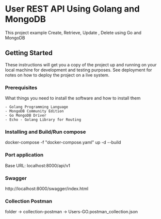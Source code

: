 # User REST API Using Golang and MongoDB

This project example Create, Retrieve, Update , Delete using Go and MongoDB

## Getting Started

These instructions will get you a copy of the project up and running on your local machine for development and testing purposes. See deployment for notes on how to deploy the project on a live system.

### Prerequisites

What things you need to install the software and how to install them

```
- Golang Programming Language
- MongoDB Community Edition
- Go MongoDB Driver
- Echo - Golang Library for Routing
```

### Installing and Build/Run compose

 docker-compose -f "docker-compose.yaml" up -d --build

### Port application
 Base URL: localhost:8000/api/v1 

 ### Swagger
 http://localhost:8000/swagger/index.html

 ### Collection Postman
  folder -> collection-postman -> Users-GO.postman_collection.json




